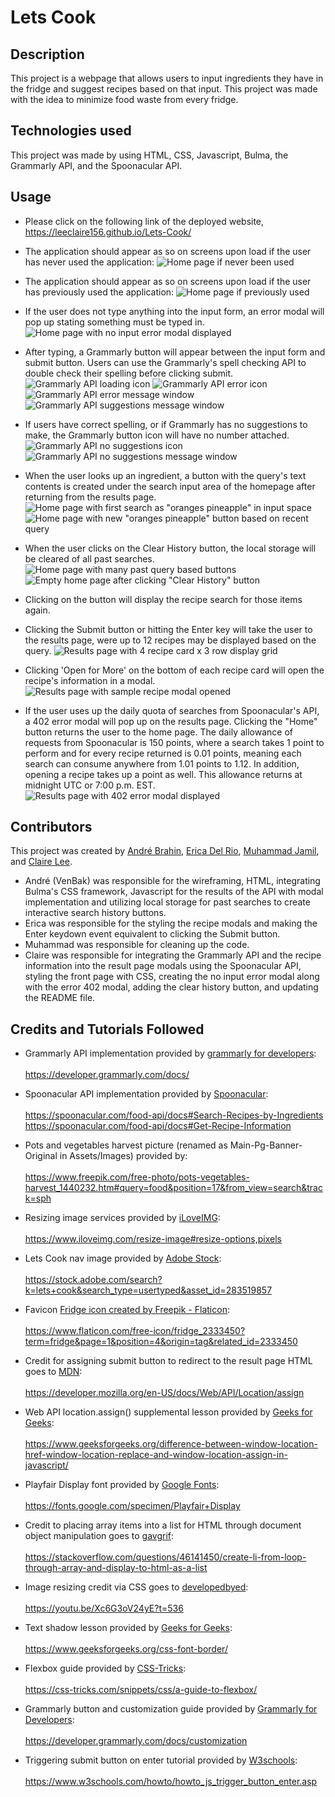 # Lets Cook

## Description

This project is a webpage that allows users to input ingredients they have in the fridge and suggest recipes based on that input. This project was made with the idea to minimize food waste from every fridge.

## Technologies used

This project was made by using HTML, CSS, Javascript, Bulma, the Grammarly API, and the Spoonacular API.

## Usage

* Please click on the following link of the deployed website, https://leeclaire156.github.io/Lets-Cook/

* The application should appear as so on screens upon load if the user has never used the application:
![Home page if never been used](./Assets/Images/Usage-Screenshots/Home-Page-Clean.PNG)

* The application should appear as so on screens upon load if the user has previously used the application:
![Home page if previously used](./Assets/Images/Usage-Screenshots/Home-Page-Used.PNG) 

* If the user does not type anything into the input form, an error modal will pop up stating something must be typed in.
![Home page with no input error modal displayed](./Assets/Images/Usage-Screenshots/Home-Page-No-Input.PNG)

* After typing, a Grammarly button will appear between the input form and submit button. Users can use the Grammarly's spell checking API to double check their spelling before clicking submit.
![Grammarly API loading icon](./Assets/Images/Usage-Screenshots/Home-Page-Grammarly-Loading.PNG)
![Grammarly API error icon](./Assets/Images/Usage-Screenshots/Home-Page-Grammarly-Error-Icon.PNG)
![Grammarly API error message window](./Assets/Images/Usage-Screenshots/Home-Page-Grammarly-Error-Message.PNG)
![Grammarly API suggestions message window](./Assets/Images/Usage-Screenshots/Home-Page-Grammarly-Error-Suggestion.PNG)

* If users have correct spelling, or if Grammarly has no suggestions to make, the Grammarly button icon will have no number attached.
![Grammarly API no suggestions icon](./Assets/Images/Usage-Screenshots/Home-Page-Grammarly-No-Errors-Icon.PNG)
![Grammarly API no suggestions message window](./Assets/Images/Usage-Screenshots/Home-Page-Grammarly-No-Errors-Message.PNG)

* When the user looks up an ingredient, a button with the query's text contents is created under the search input area of the homepage after returning from the results page.
![Home page with first search as "oranges pineapple" in input space](./Assets/Images/Usage-Screenshots/Home-Page-First-Query-1.PNG)
![Home page with new "oranges pineapple" button based on recent query ](./Assets/Images/Usage-Screenshots/Home-Page-First-Query-2.PNG) 

* When the user clicks on the Clear History button, the local storage will be cleared of all past searches.
![Home page with many past query based buttons](./Assets/Images/Usage-Screenshots/Home-Page-Clear-History-1.PNG)
![Empty home page after clicking "Clear History" button](./Assets/Images/Usage-Screenshots/Home-Page-Clean.PNG) 

* Clicking on the button will display the recipe search for those items again.

* Clicking the Submit button or hitting the Enter key will take the user to the results page, were up to 12 recipes may be displayed based on the query.
![Results page with 4 recipe card x 3 row display grid](./Assets/Images/Usage-Screenshots/Results-Page-Oranges-Pineapple.PNG)

* Clicking 'Open for More' on the bottom of each recipe card will open the recipe's information in a modal.
![Results page with sample recipe modal opened](./Assets/Images/Usage-Screenshots/Results-Page-Oranges-Pineapple-Recipe-Modal.PNG)

* If the user uses up the daily quota of searches from Spoonacular's API, a 402 error modal will pop up on the results page. Clicking the "Home" button returns the user to the home page. The daily allowance of requests from Spoonacular is 150 points, where a search takes 1 point to perform and for every recipe returned is 0.01 points, meaning each search can consume anywhere from 1.01 points to 1.12. In addition, opening a recipe takes up a point as well. This allowance returns at midnight UTC or 7:00 p.m. EST.
![Results page with 402 error modal displayed](./Assets/Images/Usage-Screenshots/Results-Page-402-Error-Modal.PNG)

## Contributors

This project was created by [André Brahin](https://github.com/VenBak), [Erica Del Rio](https://github.com/irecatyl), [Muhammad Jamil](https://github.com/Muhammadjamil720), and [Claire Lee](https://github.com/leeclaire156).


* André (VenBak) was responsible for the wireframing, HTML, integrating Bulma's CSS framework, Javascript for the results of the API with modal implementation and utilizing local storage for past searches to create interactive search history buttons. 
* Erica was responsible for the styling the recipe modals and making the Enter keydown event equivalent to clicking the Submit button.
* Muhammad was responsible for cleaning up the code.
* Claire was responsible for integrating the Grammarly API and the recipe information into the result page modals using the Spoonacular API, styling the front page with CSS, creating the no input error modal along with the error 402 modal, adding the clear history button, and updating the README file.

## Credits and Tutorials Followed

* Grammarly API implementation provided by [grammarly for developers](https://developer.grammarly.com/):<br></br> 
https://developer.grammarly.com/docs/

* Spoonacular API implementation provided by [Spoonacular](https://spoonacular.com/food-api):<br></br> 
https://spoonacular.com/food-api/docs#Search-Recipes-by-Ingredients
https://spoonacular.com/food-api/docs#Get-Recipe-Information 

* Pots and vegetables harvest picture (renamed as Main-Pg-Banner-Original in Assets/Images) provided by:<br></br>
https://www.freepik.com/free-photo/pots-vegetables-harvest_1440232.htm#query=food&position=17&from_view=search&track=sph

* Resizing image services provided by [iLoveIMG](https://www.iloveimg.com/):<br></br> 
https://www.iloveimg.com/resize-image#resize-options,pixels

* Lets Cook nav image provided by [Adobe Stock](https://stock.adobe.com/):<br></br>
https://stock.adobe.com/search?k=lets+cook&search_type=usertyped&asset_id=283519857

* Favicon <a href="https://www.flaticon.com/free-icons/fridge" title="fridge icons">Fridge icon created by Freepik - Flaticon</a>:<br></br>
https://www.flaticon.com/free-icon/fridge_2333450?term=fridge&page=1&position=4&origin=tag&related_id=2333450

* Credit for assigning submit button to redirect to the result page HTML goes to [MDN](https://developer.mozilla.org/en-US/):<br></br>
https://developer.mozilla.org/en-US/docs/Web/API/Location/assign

* Web API location.assign() supplemental lesson provided by [Geeks for Geeks](https://www.geeksforgeeks.org/):<br></br>
https://www.geeksforgeeks.org/difference-between-window-location-href-window-location-replace-and-window-location-assign-in-javascript/

* Playfair Display font provided by [Google Fonts](https://fonts.google.com/):<br></br>
https://fonts.google.com/specimen/Playfair+Display

* Credit to placing array items into a list for HTML through document object manipulation goes to [gavgrif](https://stackoverflow.com/users/5867572/gavgrif):<br></br>
https://stackoverflow.com/questions/46141450/create-li-from-loop-through-array-and-display-to-html-as-a-list

* Image resizing credit via CSS goes to [developedbyed](https://www.youtube.com/@developedbyed):<br></br>
https://youtu.be/Xc6G3oV24yE?t=536

* Text shadow lesson provided by [Geeks for Geeks](https://www.geeksforgeeks.org/):<br></br> 
https://www.geeksforgeeks.org/css-font-border/

* Flexbox guide provided by [CSS-Tricks](https://css-tricks.com/):<br></br> 
https://css-tricks.com/snippets/css/a-guide-to-flexbox/

* Grammarly button and customization guide provided by [Grammarly for Developers](https://developer.grammarly.com/):<br></br>
https://developer.grammarly.com/docs/customization

* Triggering submit button on enter tutorial provided by [W3schools](https://www.w3schools.com/default.asp):<br></br>
https://www.w3schools.com/howto/howto_js_trigger_button_enter.asp

